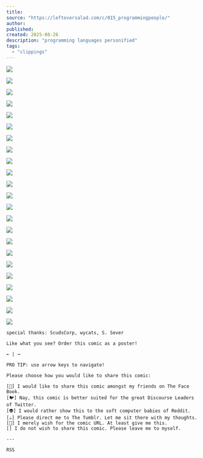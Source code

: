 ```yaml
---
title:
source: "https://leftoversalad.com/c/015_programmingpeople/"
author:
published:
created: 2025-08-26
description: "programming languages personified"
tags:
  - "clippings"
---
```

![](https://leftoversalad.com/c/015_programmingpeople/PP1.png)

![](https://leftoversalad.com/c/015_programmingpeople/PP2.png)

![](https://leftoversalad.com/c/015_programmingpeople/PP3.png)

![](https://leftoversalad.com/c/015_programmingpeople/PP4.png)

![](https://leftoversalad.com/c/015_programmingpeople/PP4pt5.png)

![](https://leftoversalad.com/c/015_programmingpeople/PP5.png)

![](https://leftoversalad.com/c/015_programmingpeople/PP6.png)

![](https://leftoversalad.com/c/015_programmingpeople/PP7.png)

![](https://leftoversalad.com/c/015_programmingpeople/PP8.png)

![](https://leftoversalad.com/c/015_programmingpeople/PP9.png)

![](https://leftoversalad.com/c/015_programmingpeople/PPassembly.png)

![](https://leftoversalad.com/c/015_programmingpeople/PPerlang.png)

![](https://leftoversalad.com/c/015_programmingpeople/elixir.png)

![](https://leftoversalad.com/c/015_programmingpeople/PPgo.png)

![](https://leftoversalad.com/c/015_programmingpeople/PPrust.png)

![](https://leftoversalad.com/c/015_programmingpeople/fortran.png)

![](https://leftoversalad.com/c/015_programmingpeople/matlab.png)

![](https://leftoversalad.com/c/015_programmingpeople/Lua.png)

![](https://leftoversalad.com/c/015_programmingpeople/PPscala.png)

![](https://leftoversalad.com/c/015_programmingpeople/objC.png)

![](https://leftoversalad.com/c/015_programmingpeople/swift.png)

![](https://leftoversalad.com/c/015_programmingpeople/lisps.png)

![](https://leftoversalad.com/c/015_programmingpeople/PPlast.png)

```
special thanks: ScudsCorp, wycats, S. Sever
```
```
Like what you see? Order this comic as a poster!
```

```
← | → 

PRO TIP: use arrow keys to navigate!
```

```
Please choose how you would like to share this comic: 

[📘] I would like to share this comic amongst my friends on The Face Book.
[🐦] Nay, this comic is better suited for the great Discourse Leaders of Twitter.
[👽] I would rather show this to the soft computer babies of Reddit.
[☕] Please direct me to The Tumblr. Let me sit there with my thoughts.
[🔗] I merely wish for the comic URL. At least give me this.
[] I do not wish to share this comic. Please leave me to myself.

---

RSS
```